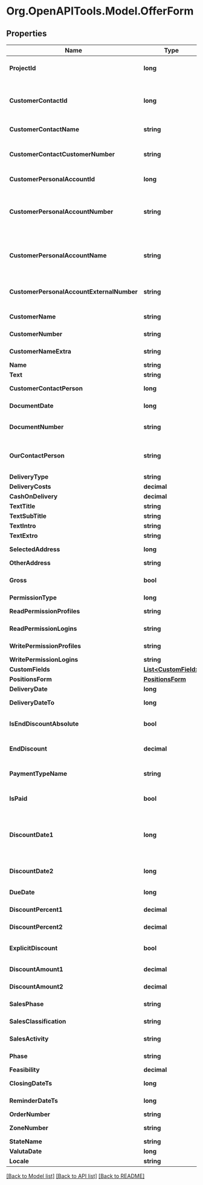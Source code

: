 
# Org.OpenAPITools.Model.OfferForm

## Properties

Name | Type | Description | Notes
------------ | ------------- | ------------- | -------------
**ProjectId** | **long** | projectId (Projekt). Sets also projectNumber, projectName. Please look up in your sales (Vertriebs-) and/or outgoing invoice settings (Abrechnungseinstellungen) to check if projectId is mandatory. | [optional] 
**CustomerContactId** | **long** | customerContactId (Lead/Interessent/Kunde). Sets also customerPersonalAccountId, customerPersonalAccountNumber, customerPersonalAccountName, customerPersonalAccountExternalNumber, customerName, customerNameExtra, customerNumber, customerContactName, customerContactCustomerNumber. Must be set if project is not mandatory. Ignored otherwise. | 
**CustomerContactName** | **string** | customerContactName - the name of the contact with the given customerContactId. | [optional] [readonly] 
**CustomerContactCustomerNumber** | **string** | The customer number of the contact with the given customerContactId. Where to find the value in the Scopevisio client: open contact with master id &#x3D;&#x3D; customerContactId, go to sphere (Rolle) Allgemein. The field contact number (Kontaktnummer) is the customerContactCustomerNumber. | [optional] [readonly] 
**CustomerPersonalAccountId** | **long** | The master id of personal account associated with the contact with the given customerContactId. | [optional] [readonly] 
**CustomerPersonalAccountNumber** | **string** | The number of the personal account associated with the contact with the given customerContactId. Where to find the value in the Scopevisio client: open contact with master id &#x3D;&#x3D; customerContactId, go to sphere (Rolle) Debitor. Field account number (Kontonummer) is the customerPersonalAccountNumber. This field also corresponds to field \&quot;debitorNumber\&quot; from endpoint  /contact/{customerContactId} and field  \&quot;number\&quot; from /debitoraccounts. | [optional] [readonly] 
**CustomerPersonalAccountName** | **string** | The name of the personal account associated with the contact with the given customerContactId. Where to find the value in the Scopevisio client: open contact with master id &#x3D;&#x3D; customerContactId, go to sphere (Rolle) Debitor. Field account name (Kontoname) is the customerPersonalAccountName. This field also corresponds to field \&quot;name\&quot; from endpoint /debitoraccounts. | [optional] [readonly] 
**CustomerPersonalAccountExternalNumber** | **string** | The customer number of the personal account with the given customerPersonalAccountNumber. Where to find the value in the Scopevisio client: open contact with master id &#x3D;&#x3D; customerContactId, go to sphere (Rolle) Debitor.  Field customer number (Kundennummer) is the customerPersonalAccountExternalNumber. | [optional] [readonly] 
**CustomerName** | **string** | This field is for internal use only. Please use field customerContactName. | [optional] [readonly] 
**CustomerNumber** | **string** | This field is for internal use only. Please use fields customerContactCustomerNumber or customerPersonalAccountExternalNumber. | [optional] [readonly] 
**CustomerNameExtra** | **string** | This field is for internal use only. Please use fields customerContactCustomerNumber or customerPersonalAccountName. | [optional] [readonly] 
**Name** | **string** | name (Bezeichnung) | [optional] 
**Text** | **string** | text (Beschreibung) | [optional] 
**CustomerContactPerson** | **long** | customerContactPerson (Ansprechpartner). Sets also customerContactPersonName. The contact must be an employee of the project contact (contactId). | [optional] 
**DocumentDate** | **long** | documentDate (PZ-/Angebots-/Auftrags-/Rechnungs-/GS-/LS-Datum). If not given, it is set to the current date. Sets also documentDateMonth. | 
**DocumentNumber** | **string** | documentNumber (Potenzial-/Angebots-/Auftrags-/Rechnungs-/Gutschrifts-/Lieferscheinnummer).The field is mandatory. If not provided a document number is generated. | [optional] 
**OurContactPerson** | **string** | ourContactPerson (Potenzial-/Angebots- Auftrags-/Rechnungs-/Gutschrifts-/Lieferscheinbearbeiter). The UID of a Scopevisio user. The user must have a user contact (Aus Benutzerkontakt) for the current organisation. Setting this field also sets ourContactPersonName. | [optional] 
**DeliveryType** | **string** | deliveryType (Lieferart). | [optional] 
**DeliveryCosts** | **decimal** | deliveryCosts (Lieferkosten). | [optional] 
**CashOnDelivery** | **decimal** | cashOnDelivery (Nachnamegebühr). | [optional] 
**TextTitle** | **string** | textTitle (Titel). | [optional] 
**TextSubTitle** | **string** | textSubTitle (Untertitel). | [optional] 
**TextIntro** | **string** | textIntro (Einleitungstext). Use \&quot;\\n\&quot; to insert new line. | [optional] 
**TextExtro** | **string** | textExtro (Schlusstext). Use \&quot;\\n\&quot; to insert new line. | [optional] 
**SelectedAddress** | **long** | selectedAddress (Adresse [Haupt-/Rechnungs-/Liefer-/freie Adresse]). 0 &#x3D; Hauptadresse, 1 &#x3D; Rechnungsadresse, 2 &#x3D; freie Adresse, 3 &#x3D; Lieferadresse | [optional] 
**OtherAddress** | **string** | otherAddress (freie Adresse). Use \&quot;\\n\&quot; to insert new line. | [optional] 
**Gross** | **bool** | gross (Preisangabe - Netto/Brutto) | [optional] [default to false]
**PermissionType** | **long** | 0 &#x3D; Öffentlich, 1 &#x3D; Benutzerdefiniert, 2 &#x3D; Persönlich | [optional] 
**ReadPermissionProfiles** | **string** | comma separated list of profiles for the read permissions, evaluated only if permissionType equals 1. | [optional] 
**ReadPermissionLogins** | **string** | comma separated list of user login emails for the read permissions, evaluated only if permissionType equals 1. | [optional] 
**WritePermissionProfiles** | **string** | comma separated list of profiles for full access, evaluated only if permissionType equals 1. | [optional] 
**WritePermissionLogins** | **string** | comma separated list of user login emails, evaluated only if permissionType equals 1. | [optional] 
**CustomFields** | [**List&lt;CustomField&gt;**](CustomField.md) | Benutzerdefinierte Felder | [optional] 
**PositionsForm** | [**PositionsForm**](PositionsForm.md) |  | [optional] 
**DeliveryDate** | **long** | deliveryDate (Leistungsdatum). The deliveryDate as epoch timestamp in milliseconds. | [optional] 
**DeliveryDateTo** | **long** | deliveryDateTo (Leistungsdatum-bis). The deliveryDateTo as epoch timestamp in milliseconds. | [optional] 
**IsEndDiscountAbsolute** | **bool** | isEndDiscountAbsolute (Schlussrabatt), true &#x3D; absolute, false &#x3D; percent | [optional] [default to false]
**EndDiscount** | **decimal** | endDiscount(Schlussrabatt), if isEndDiscountAbsolute is set to true, then endDiscount should be an amount, if isEndDiscountAbsolute is set to false then a percentage is needed. | [optional] 
**PaymentTypeName** | **string** | paymentTypeName (Zahlungsart). If not provided for new invoice, the payment type from the personal account (connected to the customerContactId) is used. Sets also paymentType. | [optional] 
**IsPaid** | **bool** | isPaid (Auf exportiertem Beleg als Bezahlt ausweisen) | [optional] [default to false]
**DiscountDate1** | **long** | discountDate1 (Skontodatum 1). The discountDate1 as epoch timestamp in milliseconds. If it is set either discountPercent1 or discountAmount1 must be set. If one of the payment term properties is provided (discountDate1, discountDate2, dueDate, discountPercent1, discountPercent2, discountAmount1, discountAmount2) when creating an invoice, then the form is used. Otherwise the payment term from the personal account (connected to the customerContactId) is used. | [optional] 
**DiscountDate2** | **long** | discountDate2 (Skontodatum 2). The discountDate2 as epoch timestamp in milliseconds. It must be greater than discountDate1. If it is set either discountPercent2 or discountAmount2 must be set. | [optional] 
**DueDate** | **long** | dueDate (Fälligkeitsdatum). The dueDate as epoch timestamp in milliseconds. It must be greater than discountDate2. | [optional] 
**DiscountPercent1** | **decimal** | discountPercent1 (Skontosatz1). Either discount percent(s) or discount amount(s) are allowed. Setting both is not possible. If set discountDate1 must be set too. | [optional] 
**DiscountPercent2** | **decimal** | discountPercent2 (Skontosatz2). Either discount percent(s) or discount amount(s) are allowed. Setting both is not possible. If set discountDate2 must be set too. | [optional] 
**ExplicitDiscount** | **bool** | explicitDiscount (Skontobeträge manuell eingeben). If set discountAmount(s) must be provided | [optional] [default to false]
**DiscountAmount1** | **decimal** | discountAmount1 (Skontobetrag1). Only evaluated if explicitDiscount is true. If set discountDate1 must be set too. | [optional] 
**DiscountAmount2** | **decimal** | discountAmount2 (Skontobetrag2). Only evaluated if explicitDiscount is true. If set discountDate2 must be set too. | [optional] 
**SalesPhase** | **string** | salesPhase (Potenzial-/Angebotsphase).  Please check your catalog in the Scopevisio desktop client for allowable values. | [optional] 
**SalesClassification** | **string** | salesClassification (Angebotspriorität).  Please check your catalog in the Scopevisio desktop client for allowable values. | [optional] 
**SalesActivity** | **string** | salesActivity (Folgeaktivität).  Please check your catalog in the Scopevisio desktop client for allowable values. | [optional] 
**Phase** | **string** | phase (Verkaufswahrscheinlichkeit).  Sets also phaseId. Please check your catalog in the Scopevisio desktop client for allowable values. | [optional] 
**Feasibility** | **decimal** | feasibility (Verkaufswahrscheinlichkeit %) | [optional] 
**ClosingDateTs** | **long** | closingDateTs (Entscheidungsdatum). Sets also closingDateMonth The closingDateTs as epoch timestamp in milliseconds. | [optional] 
**ReminderDateTs** | **long** | reminderDateTs (Wiedervorlage). The reminderDateTs as epoch timestamp in milliseconds. | [optional] 
**OrderNumber** | **string** | orderNumber (Bestellnummer) | [optional] 
**ZoneNumber** | **string** | zoneNumber (Rechnungskreis). Please check your zone settings in the Scopevisio client application if the field is mandaotry. | [optional] 
**StateName** | **string** | state (Angebotsstatus). Sets also state. | [optional] 
**ValutaDate** | **long** | valutaDate (Umsatz-Zeitpunkt). | [optional] 
**Locale** | **string** | locale (Sprache) | [optional] 

[[Back to Model list]](../README.md#documentation-for-models)
[[Back to API list]](../README.md#documentation-for-api-endpoints)
[[Back to README]](../README.md)


